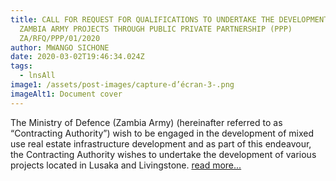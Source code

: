 ```yaml
---
title: CALL FOR REQUEST FOR QUALIFICATIONS TO UNDERTAKE THE DEVELOPMENT OF
  ZAMBIA ARMY PROJECTS THROUGH PUBLIC PRIVATE PARTNERSHIP (PPP)
  ZA/RFQ/PPP/01/2020
author: MWANGO SICHONE
date: 2020-03-02T19:46:34.024Z
tags:
  - lnsAll
image1: /assets/post-images/capture-d’écran-3-.png
imageAlt1: Document cover
---
```


<!--StartFragment-->

The Ministry of Defence (Zambia Army) (hereinafter referred to as “Contracting Authority”) wish to be engaged in the development of mixed use real estate infrastructure development and as part of this endeavour, the Contracting Authority wishes to undertake the development of various projects located in Lusaka and Livingstone. [read more...](/assets/documents/ZAMBIA-ARMY-LOT-PPP-PROJECTS-ADVERT-002.docx)

<!--EndFragment-->
